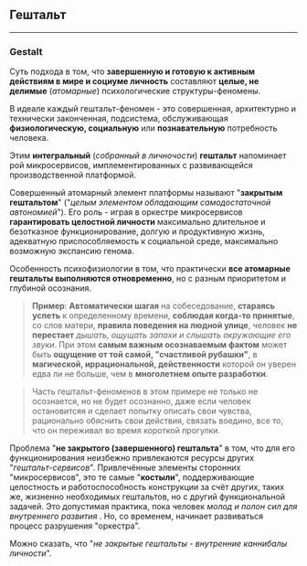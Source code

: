 ## Гештальт
---
### Gestalt

Суть подхода в том, что **завершенную и готовую к активным действиям в мире и социуме личность** составляют **целые, не делимые** (_атомарные_) психологические структуры-феномены. 

В идеале каждый гештальт-феномен - это совершенная, архитектурно и технически законченная, подсистема, обслуживающая **физиологическую, социальную** или **познавательную** потребность человека. 

Этим **интегральный** (_собранный в личночости_) **гештальт** напоминает рой микросервисов, имплементированных с развивающейся производственной платформой.

Совершенный атомарный элемент платформы называют "**закрытым гештальтом**" ("_целым элементом обладающим самодостаточной автономией_"). Его роль - играя в оркестре микросервисов **гарантировать целостной личности** максимально длительное и безотказное функционирование, долгую и продуктивную жизнь, адекватную приспособляемость к социальной среде, максимально возможную экспансию генома.

Особенность психофизиологии в том, что практически **все атомарные гештальты выполняются отновременно**, но с разным приоритетом и глубиной осознания. 	  

> **Пример**: **Автоматически шагая** на собеседование, **стараясь успеть** к определенному времени, **соблюдая когда-то принятые**, со слов матери, **правила поведения на людной улице**, человек **не перестает** _дышать, ощущать запахи и слышать окружающие его звуки_. При этом **самым важным осознаваемым фактом** может быть **ощущение от той самой, "счастливой рубашки"**, в **магической, иррациональной, действенности** которой он уверен едва ли не больше, чем в **многолетнем опыте разработки**.

> Часть гештальт-феноменов в этом примере не только не осознается, но не будет осознанно, даже если человек остановитсяя и сделает попытку описать свои чувства, рационально обяснить свои действия, связать воедино, все то, что он переживал во время короткой прогулки. 

Проблема "**не закрытого (завершенного) гештальта**" в том, что для его функционирования неизбежно привлекаются ресурсы других "_гештальт-сервисов_". Привлечённые элементы сторонних "микросервисов", это те самые "**костыли**", поддерживающие целостность и работоспособность конструкции за счёт других, таких же, жизненно необходимых гештальтов, но с другий функциональной задачей. Это допустимая практика, пока человек _молод и полон сил для внутреннего развития_ . Но, со временем, начинает развиваться процесс разрушения "оркестра".

Можно сказать, что "_не закрытые гештальты - внутренние каннибалы личности_".